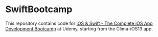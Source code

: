 # SwiftBootcamp
This repository contains code for [iOS & Swift - The Complete iOS App Development Bootcamp](https://www.udemy.com/course/ios-13-app-development-bootcamp/) at Udemy, starting from the Clima-iOS13 app.
